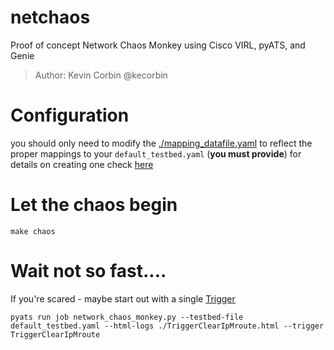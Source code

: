 # netchaos

Proof of concept Network Chaos Monkey using Cisco VIRL, pyATS, and Genie

> Author: Kevin Corbin @kecorbin

# Configuration

you should only need to modify the [./mapping_datafile.yaml](./mapping_datafile.yaml) to
reflect the proper mappings to your `default_testbed.yaml` (**you must provide**) for details on creating one check [here](https://pubhub.devnetcloud.com/media/pyats/docs/topology/example.html)


# Let the chaos begin

```
make chaos
```

# Wait not so fast....

If you're scared - maybe start out with a single [Trigger](https://pubhub.devnetcloud.com/media/genie-feature-browser/docs/)

```
pyats run job network_chaos_monkey.py --testbed-file default_testbed.yaml --html-logs ./TriggerClearIpMroute.html --trigger TriggerClearIpMroute
```
